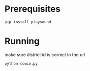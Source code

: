 # Prerequisites
```
pip install playsound
```

# Running
make sure district id is correct in the url
```
python cowin.py
```

